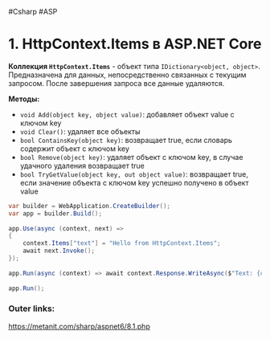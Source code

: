 #Csharp #ASP

# 1. HttpContext.Items в ASP.NET Core

**Коллекция `HttpContext.Items`** - объект типа `IDictionary<object, object>`. Предназначена для данных, непосредственно связанных с текущим запросом. После завершения запроса все данные удаляются.

**Методы:**
- `void Add(object key, object value)`: добавляет объект value с ключом key  
- `void Clear()`: удаляет все объекты
- `bool ContainsKey(object key)`: возвращает true, если словарь содержит объект с ключом key
- `bool Remove(object key)`: удаляет объект с ключом key, в случае удачного удаления возвращает true
- `bool TryGetValue(object key, out object value)`: возвращает true, если значение объекта с ключом key успешно получено в объект value

```csharp
var builder = WebApplication.CreateBuilder();
var app = builder.Build();
 
app.Use(async (context, next) =>
{
    context.Items["text"] = "Hello from HttpContext.Items";
    await next.Invoke();
});
 
app.Run(async (context) => await context.Response.WriteAsync($"Text: {context.Items["text"]}"));
 
app.Run();
```

### Outer links:
https://metanit.com/sharp/aspnet6/8.1.php